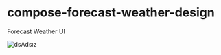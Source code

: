 # compose-forecast-weather-design
Forecast Weather UI

![dsAdsız](https://user-images.githubusercontent.com/78986854/143027412-42a7c930-251d-4c72-93a0-4f6c6cd68b88.jpg)

